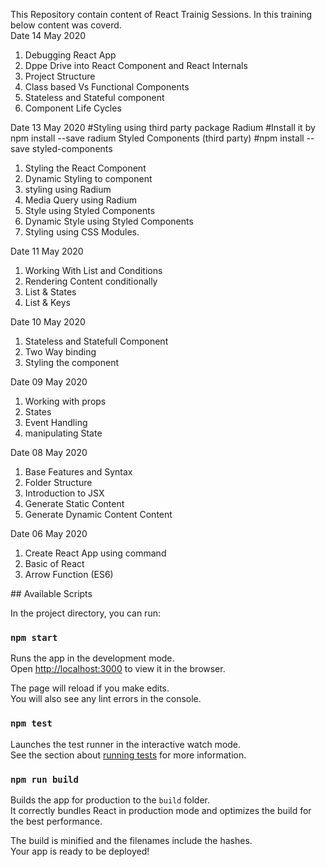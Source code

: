 This Repository contain content of React Trainig Sessions.
In this training below content was coverd.
<br/>
Date 14 May 2020
<ol>
<li>Debugging React App</li>
<li>Dppe Drive into React Component and React Internals</li>
<li>Project Structure</li>
<li>Class based Vs Functional Components</li>
<li>Stateless and Stateful component</li>
<li>Component Life Cycles</li>
</ol>
Date 13 May 2020
#Styling using third party package Radium
#Install it by npm install --save radium
Styled Components (third party)
#npm install --save styled-components
<ol>
    <li>Styling the React Component</li>
    <li>Dynamic Styling to component</li>
    <li>styling using Radium</li>
    <li>Media Query using Radium</li>
    <li>Style using Styled Components</li>
    <li>Dynamic Style using Styled Components</li>
    <li>Styling using CSS Modules.</li>
</ol>

Date 11 May 2020
<ol>
    <li>Working With List and Conditions</li>
    <li>Rendering Content conditionally</li>
    <li>List & States</li>
    <li>List & Keys</li>
</ol>

Date 10 May 2020
<ol>
    <li>Stateless and Statefull Component</li>
    <li>Two Way binding</li>
    <li>Styling the component</li>
</ol>

Date 09 May 2020
<ol>
    <li>Working with props</li>
    <li>States</li>
    <li>Event Handling</li>
    <li>manipulating State</li>
</ol>

Date 08 May 2020
<ol>
    <li>Base Features and Syntax</li>
    <li>Folder Structure</li>
    <li>Introduction to JSX</li>
    <li>Generate Static Content</li>
    <li>Generate Dynamic Content Content</li>
</ol>

Date 06 May 2020
<ol>
    <li>Create React App using command</li>
    <li>Basic of React</li>
    <li>Arrow Function (ES6)</li>
</ol>
## Available Scripts

In the project directory, you can run:

### `npm start`

Runs the app in the development mode.<br>
Open [http://localhost:3000](http://localhost:3000) to view it in the browser.

The page will reload if you make edits.<br>
You will also see any lint errors in the console.

### `npm test`

Launches the test runner in the interactive watch mode.<br>
See the section about [running tests](#running-tests) for more information.

### `npm run build`

Builds the app for production to the `build` folder.<br>
It correctly bundles React in production mode and optimizes the build for the best performance.

The build is minified and the filenames include the hashes.<br>
Your app is ready to be deployed!

